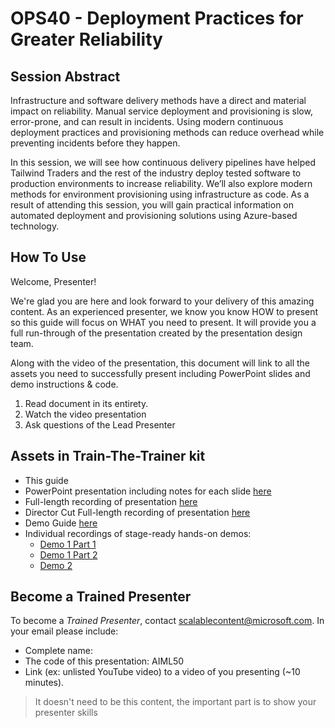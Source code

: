 # OPS40 - Deployment Practices for Greater Reliability

## Session Abstract

Infrastructure and software delivery methods have a direct and material impact on reliability. Manual service deployment and provisioning is slow, error-prone, and can result in incidents. Using modern continuous deployment practices and provisioning methods can reduce overhead while preventing incidents before they happen.

In this session, we will see how continuous delivery pipelines have helped Tailwind Traders and the rest of the industry deploy tested software to production environments to increase reliability. We’ll also explore modern methods for environment provisioning using infrastructure as code. As a result of attending this session, you will gain practical information on automated deployment and provisioning solutions using Azure-based technology.

## How To Use

Welcome, Presenter!

We're glad you are here and look forward to your delivery of this amazing content. As an experienced presenter, we know you know HOW to present so this guide will focus on WHAT you need to present. It will provide you a full run-through of the presentation created by the presentation design team.

Along with the video of the presentation, this document will link to all the assets you need to successfully present including PowerPoint slides and demo instructions &
code.

1.  Read document in its entirety.
2.  Watch the video presentation
3.  Ask questions of the Lead Presenter

## Assets in Train-The-Trainer kit

- This guide
- PowerPoint presentation including notes for each slide [here](https://globaleventcdn.blob.core.windows.net/assets/ops/ops40/PPT/OPS40_Deployment_Practices_for_Greater_Reliability.pptx)
- Full-length recording of presentation [here](https://globaleventcdn.blob.core.windows.net/assets/ops/ops40/video/dry-run/ops40-dry-run-three.mp4)
- Director Cut Full-length recording of presentation [here](https://globaleventcdn.blob.core.windows.net/assets/ops/ops40/video/directors-cut/ops40-directors-cut.mp4)
- Demo Guide [here](https://github.com/microsoft/ignite-learning-paths/tree/master/ops/ops40)
- Individual recordings of stage-ready hands-on demos:
    - [Demo 1 Part 1](https://globaleventcdn.blob.core.windows.net/assets/ops/ops40/video/demos/ops40-demo1-part1.mp4)
    - [Demo 1 Part 2](https://globaleventcdn.blob.core.windows.net/assets/ops/ops40/video/demos/ops40-demo1-part2.mp4)
    - [Demo 2](https://globaleventcdn.blob.core.windows.net/assets/ops/ops40/video/demos/ops40-demo2.mp4)

## Become a Trained Presenter

To become a *Trained Presenter*, contact [scalablecontent@microsoft.com](mailto:scalablecontent@microsoft.com). In your email please include:

- Complete name:
- The code of this presentation: AIML50
- Link (ex: unlisted YouTube video) to a video of you presenting (~10 minutes).

> It doesn't need to be this content, the important part is to show your presenter skills

